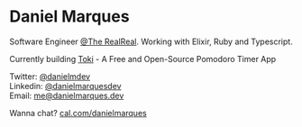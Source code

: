 # Daniel Marques

Software Engineer [@The RealReal](https://www.therealreal.com). Working with Elixir, Ruby and Typescript.

Currently building [Toki](tokitoki.app) - A Free and Open-Source Pomodoro Timer App

Twitter: [@danielmdev](https://twitter.com/danielmdev)  
Linkedin: [@danielmarquesdev](https://www.linkedin.com/in/danielmarquesdev)  
Email: me@danielmarques.dev

Wanna chat? [cal.com/danielmarques](https://cal.com/danielmarques)
